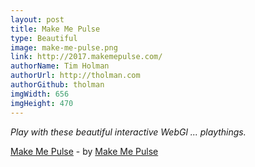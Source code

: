 ```yaml
---
layout: post
title: Make Me Pulse
type: Beautiful
image: make-me-pulse.png
link: http://2017.makemepulse.com/
authorName: Tim Holman
authorUrl: http://tholman.com
authorGithub: tholman
imgWidth: 656
imgHeight: 470
---
```


_Play with these beautiful interactive WebGl ... playthings._

[Make Me Pulse](http://2017.makemepulse.com/) - by [Make Me Pulse](http://www.makemepulse.com/)
